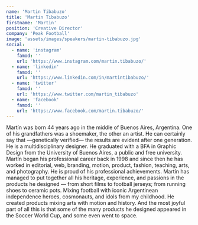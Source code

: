 ```yaml
---
name: 'Martin Tibabuzo'
title: 'Martin Tibabuzo'
firstname: 'Martin'
position: 'Creative Director'
company: 'Peak Football'
image: 'assets/images/speakers/martin-tibabuzo.jpg'
social:
  - name: 'instagram'
    famod: ''
    url: 'https://www.instagram.com/martin.tibabuzo/'
  - name: 'linkedin'
    famod: ''
    url: 'https://www.linkedin.com/in/martintibabuzo/'
  - name: 'twitter'
    famod: ''
    url: 'https://www.twitter.com/martin_tibabuzo'
  - name: 'facebook'
    famod: ''
    url: 'https://www.facebook.com/martin.tibabuzo/'
---
```


Martín was born 44 years ago in the middle of Buenos Aires, Argentina. One of his grandfathers was a shoemaker, the other an artist. He can certainly say that —genetically verified— the results are evident after one generation. He is a multidisciplinary designer. He graduated with a BFA in Graphic Design from the University of Buenos Aires, a public and free university. Martín began his professional career back in 1998 and since then he has worked in editorial, web, branding, motion, product, fashion, teaching, arts, and photography. He is proud of his professional achievements. Martín has managed to put together all his heritage, experience, and passions in the products he designed — from short films to football jerseys; from running shoes to ceramic pots. Mixing football with iconic Argentinean independence heroes, cosmonauts, and idols from my childhood. He created products mixing arts with motion and history. And the most joyful part of all this is that some of the many products he designed appeared in the Soccer World Cup, and some even went to space.
